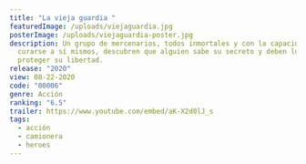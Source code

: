 ```yaml
---
title: "La vieja guardia "
featuredImage: /uploads/viejaguardia.jpg
posterImage: /uploads/viejaguardia-poster.jpg
description: Un grupo de mercenarios, todos inmortales y con la capacidad de
  curarse a sí mismos, descubren que alguien sabe su secreto y deben luchar para
  proteger su libertad.
release: "2020"
view: 08-22-2020
code: "00006"
genre: Acción
ranking: "6.5"
trailer: https://www.youtube.com/embed/aK-X2d0lJ_s
tags:
  - acción
  - camionera
  - heroes
---
```

